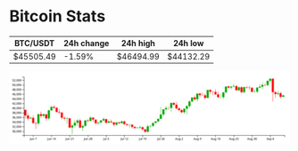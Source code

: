 # Bitcoin Stats

BTC/USDT|24h change|24h high|24h low|
|---|---|---|---|
|$45505.49|-1.59%|$46494.99|$44132.29|

<img src="./chart.svg">
